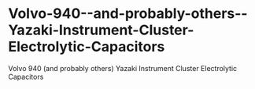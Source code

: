 # Volvo-940--and-probably-others--Yazaki-Instrument-Cluster-Electrolytic-Capacitors
Volvo 940 (and probably others) Yazaki Instrument Cluster Electrolytic Capacitors
